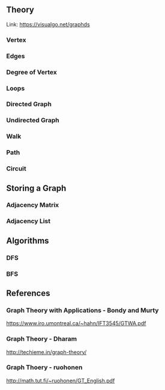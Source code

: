## Theory

Link: https://visualgo.net/graphds

### Vertex
### Edges
### Degree of Vertex
### Loops
### Directed Graph
### Undirected Graph
### Walk
### Path
### Circuit

## Storing a Graph
### Adjacency Matrix
### Adjacency List

## Algorithms
### DFS
### BFS

## References

### Graph Theory with Applications - Bondy and Murty
https://www.iro.umontreal.ca/~hahn/IFT3545/GTWA.pdf
### Graph Theory - Dharam
http://techieme.in/graph-theory/
### Graph Thoery - ruohonen
http://math.tut.fi/~ruohonen/GT_English.pdf